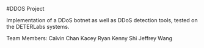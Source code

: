 #DDOS Project

Implementation of a DDoS botnet as well as DDoS detection tools, tested on the DETERLabs systems.

Team Members:
Calvin Chan
Kacey Ryan
Kenny Shi
Jeffrey Wang
